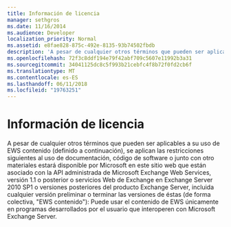 ```yaml
---
title: Información de licencia
manager: sethgros
ms.date: 11/16/2014
ms.audience: Developer
localization_priority: Normal
ms.assetid: e8fae828-875c-492e-8135-93b74502fbdb
description: 'A pesar de cualquier otros términos que pueden ser aplicables a su uso de EWS contenido (definido a continuación), se aplican las restricciones siguientes al uso de documentación, código de software o junto con otro materiales estará disponible por Microsoft en este sitio web que están asociado con la API administrada de Microsoft Exchange Web Services, versión 1.1 o posterior o servicios Web de Exchange en Exchange Server 2010 SP1 o versiones posteriores del producto Exchange Server, incluidas las versiones preliminares o terminar sus (de forma colectiva, EWS contenido): se Puede usar el contenido de EWS únicamente en programas desarrollados por el usuario que interoperen con Microsoft Exchange Server.'
ms.openlocfilehash: 72f3c8ddf194e79f42abf709c5607e11992b3a31
ms.sourcegitcommit: 34041125dc8c5f993b21cebfc4f8b72f0fd2cb6f
ms.translationtype: MT
ms.contentlocale: es-ES
ms.lasthandoff: 06/11/2018
ms.locfileid: "19763251"
---
```

# <a name="license-information"></a>Información de licencia

A pesar de cualquier otros términos que pueden ser aplicables a su uso de EWS contenido (definido a continuación), se aplican las restricciones siguientes al uso de documentación, código de software o junto con otro materiales estará disponible por Microsoft en este sitio web que están asociado con la API administrada de Microsoft Exchange Web Services, versión 1.1 o posterior o servicios Web de Exchange en Exchange Server 2010 SP1 o versiones posteriores del producto Exchange Server, incluida cualquier versión preliminar o terminar las versiones de éstas (de forma colectiva, "EWS contenido"): Puede usar el contenido de EWS únicamente en programas desarrollados por el usuario que interoperen con Microsoft Exchange Server.
  

